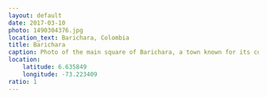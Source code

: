 ```yaml
---
layout: default
date: 2017-03-10
photo: 1490304376.jpg
location_text: Barichara, Colombia
title: Barichara
caption: Photo of the main square of Barichara, a town known for its cobbled streets and colonial architecture. In some travel guides it is considered as the most beautiful village in the country.
location:
    latitude: 6.635849
    longitude: -73.223409
ratio: 1
---
```

